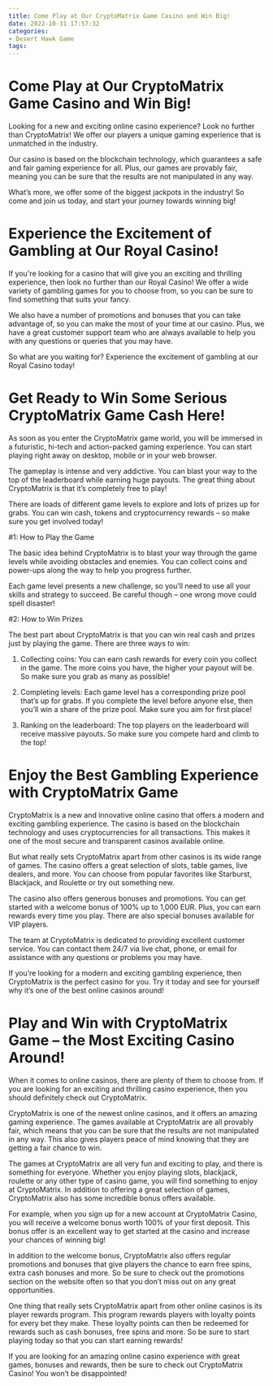 ```yaml
---
title: Come Play at Our CryptoMatrix Game Casino and Win Big!
date: 2022-10-31 17:57:32
categories:
- Desert Hawk Game
tags:
---
```



#  Come Play at Our CryptoMatrix Game Casino and Win Big!

Looking for a new and exciting online casino experience? Look no further than CryptoMatrix! We offer our players a unique gaming experience that is unmatched in the industry.

 Our casino is based on the blockchain technology, which guarantees a safe and fair gaming experience for all. Plus, our games are provably fair, meaning you can be sure that the results are not manipulated in any way.

What’s more, we offer some of the biggest jackpots in the industry! So come and join us today, and start your journey towards winning big!

#  Experience the Excitement of Gambling at Our Royal Casino!

If you're looking for a casino that will give you an exciting and thrilling experience, then look no further than our Royal Casino! We offer a wide variety of gambling games for you to choose from, so you can be sure to find something that suits your fancy.

We also have a number of promotions and bonuses that you can take advantage of, so you can make the most of your time at our casino. Plus, we have a great customer support team who are always available to help you with any questions or queries that you may have.

So what are you waiting for? Experience the excitement of gambling at our Royal Casino today!

#  Get Ready to Win Some Serious CryptoMatrix Game Cash Here!

As soon as you enter the CryptoMatrix game world, you will be immersed in a futuristic, hi-tech and action-packed gaming experience. You can start playing right away on desktop, mobile or in your web browser.

The gameplay is intense and very addictive. You can blast your way to the top of the leaderboard while earning huge payouts. The great thing about CryptoMatrix is that it’s completely free to play!

There are loads of different game levels to explore and lots of prizes up for grabs. You can win cash, tokens and cryptocurrency rewards – so make sure you get involved today!

#1: How to Play the Game

The basic idea behind CryptoMatrix is to blast your way through the game levels while avoiding obstacles and enemies. You can collect coins and power-ups along the way to help you progress further.

Each game level presents a new challenge, so you’ll need to use all your skills and strategy to succeed. Be careful though – one wrong move could spell disaster!

#2: How to Win Prizes

The best part about CryptoMatrix is that you can win real cash and prizes just by playing the game. There are three ways to win:

1) Collecting coins: You can earn cash rewards for every coin you collect in the game. The more coins you have, the higher your payout will be. So make sure you grab as many as possible!

2) Completing levels: Each game level has a corresponding prize pool that’s up for grabs. If you complete the level before anyone else, then you’ll win a share of the prize pool. Make sure you aim for first place!

3) Ranking on the leaderboard: The top players on the leaderboard will receive massive payouts. So make sure you compete hard and climb to the top!

#  Enjoy the Best Gambling Experience with CryptoMatrix Game

CryptoMatrix is a new and innovative online casino that offers a modern and exciting gambling experience. The casino is based on the blockchain technology and uses cryptocurrencies for all transactions. This makes it one of the most secure and transparent casinos available online.

But what really sets CryptoMatrix apart from other casinos is its wide range of games. The casino offers a great selection of slots, table games, live dealers, and more. You can choose from popular favorites like Starburst, Blackjack, and Roulette or try out something new.

The casino also offers generous bonuses and promotions. You can get started with a welcome bonus of 100% up to 1,000 EUR. Plus, you can earn rewards every time you play. There are also special bonuses available for VIP players.

The team at CryptoMatrix is dedicated to providing excellent customer service. You can contact them 24/7 via live chat, phone, or email for assistance with any questions or problems you may have.

If you’re looking for a modern and exciting gambling experience, then CryptoMatrix is the perfect casino for you. Try it today and see for yourself why it’s one of the best online casinos around!

#  Play and Win with CryptoMatrix Game – the Most Exciting Casino Around!

When it comes to online casinos, there are plenty of them to choose from. If you are looking for an exciting and thrilling casino experience, then you should definitely check out CryptoMatrix.

CryptoMatrix is one of the newest online casinos, and it offers an amazing gaming experience. The games available at CryptoMatrix are all provably fair, which means that you can be sure that the results are not manipulated in any way. This also gives players peace of mind knowing that they are getting a fair chance to win.

The games at CryptoMatrix are all very fun and exciting to play, and there is something for everyone. Whether you enjoy playing slots, blackjack, roulette or any other type of casino game, you will find something to enjoy at CryptoMatrix. In addition to offering a great selection of games, CryptoMatrix also has some incredible bonus offers available.

For example, when you sign up for a new account at CryptoMatrix Casino, you will receive a welcome bonus worth 100% of your first deposit. This bonus offer is an excellent way to get started at the casino and increase your chances of winning big!

In addition to the welcome bonus, CryptoMatrix also offers regular promotions and bonuses that give players the chance to earn free spins, extra cash bonuses and more. So be sure to check out the promotions section on the website often so that you don’t miss out on any great opportunities.

One thing that really sets CryptoMatrix apart from other online casinos is its player rewards program. This program rewards players with loyalty points for every bet they make. These loyalty points can then be redeemed for rewards such as cash bonuses, free spins and more. So be sure to start playing today so that you can start earning rewards!

If you are looking for an amazing online casino experience with great games, bonuses and rewards, then be sure to check out CryptoMatrix Casino! You won’t be disappointed!